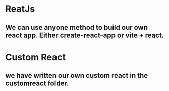 # ReatJs 
## We can use anyone method to build our own react app. Either create-react-app or vite + react.

# Custom React 
## we have written our own custom react in the customreact folder.
